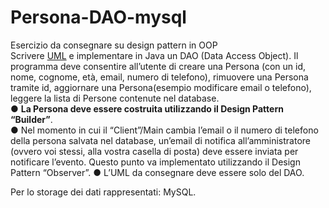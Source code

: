 # Persona-DAO-mysql

Esercizio da consegnare su design pattern in OOP<br>
Scrivere <a href="https://i.ibb.co/VV38wz4/UML-DAO.png">UML</a> e implementare in Java un DAO (Data Access Object). Il programma deve
consentire all’utente di creare una Persona (con un id, nome, cognome, età, email, numero di
telefono), rimuovere una Persona tramite id, aggiornare una Persona(esempio modificare
email o telefono), leggere la lista di Persone contenute nel database.<BR>
● <b>La Persona deve essere costruita utilizzando il Design Pattern “Builder”</b>.<br>
● Nel momento in cui il “Client”/Main cambia l’email o il numero di telefono della
persona salvata nel database, un’email di notifica all’amministratore (ovvero voi
stessi, alla vostra casella di posta) deve essere inviata per notificare l’evento.
Questo punto va implementato utilizzando il Design Pattern “Observer”.
● L’UML da consegnare deve essere solo del DAO.

Per lo storage dei dati rappresentati: MySQL.
